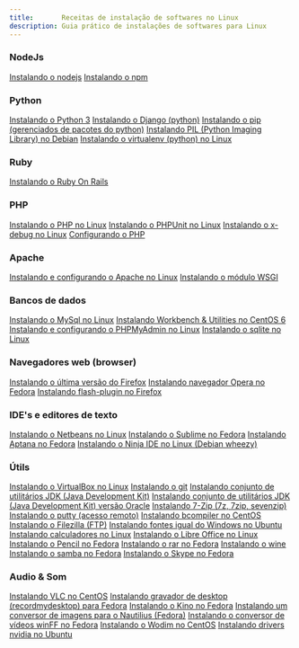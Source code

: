 ```yaml
---
title:       Receitas de instalação de softwares no Linux
description: Guia prático de instalações de softwares para Linux
---
```


### NodeJs

<div class="list-group">
    <a href="/linux/instalando-nodejs/" >Instalando o nodejs</a>
    <a href="/linux/instalando-npm/" >Instalando o npm</a>
</div>


### Python

<div class="list-group">
    <a class="list-group-item" href="/linux/instalando-python/" >Instalando o Python 3</a>
    <a class="list-group-item" href="/linux/instalando-django/" >Instalando o Django (python)</a>
    <a class="list-group-item" href="/linux/instalando-pip/" >Instalando o pip (gerenciados de pacotes do python)</a>
    <a class="list-group-item" href="/linux/instalando-pil/" >Instalando PIL (Python Imaging Library) no Debian</a>
    <a class="list-group-item" href="/linux/instalando-virtualenv/" >Instalando o virtualenv (python) no Linux</a>
</div>


### Ruby

<div class="list-group">
    <a class="list-group-item" href="/linux/instalando-ruby-on-rails/" >Instalando o Ruby On Rails</a>
</div>


### PHP

<div class="list-group">
    <a class="list-group-item" href="/linux/instalando-php/" >Instalando o PHP  no Linux</a>
    <a class="list-group-item" href="/linux/instalando-phpunit/" >Instalando o PHPUnit no Linux</a>
    <a class="list-group-item" href="/linux/instalando-xdebug/" >Instalando o x-debug no Linux</a>
    <a class="list-group-item" href="/linux/configurando-php/" >Configurando o PHP</a>
</div>


### Apache

<div class="list-group">
    <a class="list-group-item" href="/linux/instalando-apache-via-yum-apt-get/" >Instalando e configurando o Apache no Linux</a>
    <a class="list-group-item" href="/linux/instalando-apache-wsgi/" >Instalando o módulo WSGI</a>
</div>


### Bancos de dados

<div class="list-group">
    <a class="list-group-item" href="/linux/instalando-mysql/" >Instalando o MySql no Linux</a>
    <a class="list-group-item" href="/linux/instalando-mysql-workbench/" >Instalando Workbench & Utilities no CentOS 6</a>
    <a class="list-group-item" href="/linux/instalando-phpmyadmin/" >Instalando e configurando o PHPMyAdmin no Linux</a>
    <a class="list-group-item" href="/linux/instalando-sqlite/" >Instalando o sqlite no Linux</a>
</div>



###  Navegadores web (browser)

<div class="list-group">
    <a class="list-group-item" href="/linux/instalando-firefox/" >Instalando o última versão do Firefox</a>
    <a class="list-group-item" href="/linux/instalando-opera" >Instalando navegador Opera no Fedora</a>
    <a class="list-group-item" href="/linux/instalando-flash-plugin/" >Instalando flash-plugin no Firefox</a>
</div>


###  IDE's e editores de texto

<div class="list-group">
    <a class="list-group-item" href="/linux/instalando-netbeans/" >Instalando o Netbeans no Linux</a>
    <a class="list-group-item" href="/linux/instalando-sublime/" >Instalando o Sublime no Fedora</a>
    <a class="list-group-item" href="/linux/instalando-aptana/" >Instalando Aptana no Fedora</a>
    <a class="list-group-item" href="/linux/instalando-ninja-ide/" >Instalando o Ninja IDE no Linux (Debian wheezy)</a>
</div>


###  Útils

<div class="list-group">
    <a class="list-group-item" href="/linux/instalando-virtualbox/" >Instalando o VirtualBox no Linux</a>
    <a class="list-group-item" href="/linux/instalando-git/" >Instalando o git</a>
    <a class="list-group-item" href="/linux/instalando-java/" >Instalando conjunto de utilitários JDK (Java Development Kit)</a>
    <a class="list-group-item" href="/linux/instalando-java-oracle/" >Instalando conjunto de utilitários JDK (Java Development Kit) versão Oracle</a>
    <a class="list-group-item" href="/linux/instalando-7z/" >Instalando 7-Zip (7z, 7zip, sevenzip)</a>
    <a class="list-group-item" href="/linux/instalando-putty/" >Instalando o putty (acesso remoto)</a>
    <a class="list-group-item" href="/linux/instalando-bcompiler/" >Instalando bcompiler no CentOS</a>
    <a class="list-group-item" href="/linux/instalando-filezilla/" >Instalando o Filezilla (FTP)</a>
    <a class="list-group-item" href="/linux/instalando-fonts-windows/" >Instalando fontes igual do Windows no Ubuntu</a>
    <a class="list-group-item" href="/linux/instalando-calculadoras/" >Instalando calculadores no Linux</a>
    <a class="list-group-item" href="/linux/instalando-libre-office/" >Instalando o Libre Office no Linux</a>
    <a class="list-group-item" href="/linux/instalando-pencil/" >Instalando o Pencil no Fedora</a>
    <a class="list-group-item" href="/linux/instalando-rar/" >Instalando o rar no Fedora</a>
    <a class="list-group-item" href="/linux/instalando-wine/" >Instalando o wine</a>
    <a class="list-group-item" href="/linux/instalando-samba/" >Instalando o samba no Fedora</a>
    <a class="list-group-item" href="/linux/instalando-skype/" >Instalando o Skype no Fedora</a>
</div>


###  Audio & Som

<div class="list-group">
    <a class="list-group-item" href="/linux/instalando-vlc/" >Instalando VLC no CentOS</a>
    <a class="list-group-item" href="/linux/instalando-gtk-recordmydesktop/" >Instalando gravador de desktop (recordmydesktop) para Fedora</a>
    <a class="list-group-item" href="/linux/instalando-kino/" >Instalando o Kino no Fedora</a>
    <a class="list-group-item" href="/linux/instalando-nautilus-image-converter/" >Instalando um conversor de imagens para o Nautilius (Fedora)</a>
    <a class="list-group-item" href="/linux/instalando-winff/" >Instalando o conversor de vídeos winFF no Fedora</a>
    <a class="list-group-item" href="/linux/instalando-wodim/" >Instalando o Wodim no CentOS</a>
    <a class="list-group-item" href="/linux/instalando-drivers-nvidia/" >Instalando drivers nvidia no Ubuntu</a>
</div>
